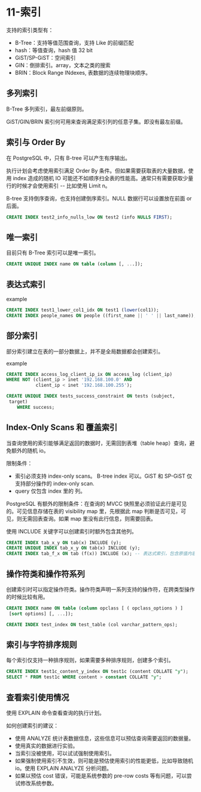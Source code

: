 # 11-索引

支持的索引类型有：
- B-Tree：支持等值范围查询，支持 Like 的前缀匹配
- hash：等值查询，hash 值 32 bit
- GiST/SP-GiST：空间索引
- GIN：倒排索引。array，文本之类的搜索
- BRIN：Block Range INdexes, 表数据的连续物理块顺序。

## 多列索引

B-Tree 多列索引，最左前缀原则。

GiST/GIN/BRIN 索引何可用来查询满足索引列的任意子集。即没有最左前缀。

## 索引与 Order By

在 PostgreSQL 中，只有 B-tree 可以产生有序输出。

执行计划会考虑使用索引满足 Order By 条件。但如果需要获取表的大量数据，使用 index 造成的随机 IO 可能还不如顺序扫全表的性能高。通常只有需要获取少量行的时候才会使用索引 -- 比如使用 Limit n。

B-tree 支持倒序查询，也支持创建倒序索引。NULL 数据行可以设置放在前面 or 后面。
```sql
CREATE INDEX test2_info_nulls_low ON test2 (info NULLS FIRST);
```

## 唯一索引

目前只有 B-Tree 索引可以是唯一索引。

```sql
CREATE UNIQUE INDEX name ON table (column [, ...]);
```

## 表达式索引

example
```sql
CREATE INDEX test1_lower_col1_idx ON test1 (lower(col1));
CREATE INDEX people_names ON people ((first_name || ' ' || last_name));
```

## 部分索引

部分索引建立在表的一部分数据上，并不是全局数据都会创建索引。

example
```sql
CREATE INDEX access_log_client_ip_ix ON access_log (client_ip)
WHERE NOT (client_ip > inet '192.168.100.0' AND
           client_ip < inet '192.168.100.255');

CREATE UNIQUE INDEX tests_success_constraint ON tests (subject,
 target)
    WHERE success;
```

## Index-Only Scans 和 覆盖索引

当查询使用的索引能够满足返回的数据时，无需回到表堆（table heap）查询，避免额外的随机 io。

限制条件：
- 索引必须支持 index-only scans。 B-tree index 可以。GiST 和 SP-GiST 仅支持部分操作的 index-only scan.
- query 仅包含 index 里的 列。

PostgreSQL 有额外的限制条件：在查询的 MVCC 快照里必须验证此行是可见的。可见信息存储在表的 visibility map 里，先根据此 map 判断是否可见，可见，则无需回表查询。如果 map 里没有此行信息，则需要回表。

使用 INCLUDE 关键字可以创建索引时额外包含其他列。
```sql
CREATE INDEX tab_x_y ON tab(x) INCLUDE (y);
CREATE UNIQUE INDEX tab_x_y ON tab(x) INCLUDE (y);
CREATE INDEX tab_f_x ON tab (f(x)) INCLUDE (x); -- 表达式索引，包含原值内容
```

## 操作符类和操作符系列

创建索引时可以指定操作符类。操作符类声明一系列支持的操作符，在跨类型操作的时候比较有用。

```sql
CREATE INDEX name ON table (column opclass [ ( opclass_options ) ]
 [sort options] [, ...]);

CREATE INDEX test_index ON test_table (col varchar_pattern_ops);
```

## 索引与字符排序规则

每个索引仅支持一种排序规则，如果需要多种排序规则，创建多个索引。

```sql
CREATE INDEX test1c_content_y_index ON test1c (content COLLATE "y");
SELECT * FROM test1c WHERE content > constant COLLATE "y";
```

## 查看索引使用情况

使用 EXPLAIN 命令查看查询的执行计划。

如何创建索引的建议：
- 使用 ANALYZE 统计表数据信息，这些信息可以预估查询需要返回的数据量。
- 使用真实的数据进行实验。
- 当索引没被使用，可以试试强制使用索引。
- 如果强制使用索引不生效，则可能是预估使用索引的性能更低，比如导致随机 io。使用 EXPLAIN ANALYZE 分析问题。
- 如果以预估 cost 错误，可能是系统参数的 pre-row costs 等有问题，可以尝试修改系统参数。


